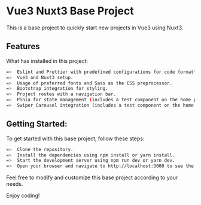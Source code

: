 # Vue3 Nuxt3 Base Project

This is a base project to quickly start new projects in Vue3 using Nuxt3.

## Features

What has installed in this project:

```bash
=>  Eslint and Prettier with predefined configurations for code formatting.
=>  Vue3 and Nuxt3 setup.
=>  Usage of preferred fonts and Sass as the CSS preprocessor.
=>  Bootstrap integration for styling.
=>  Project routes with a navigation bar.
=>  Pinia for state management (includes a test component on the home page)
=>  Swiper Carousel integration (includes a test component on the home page)
```

## Getting Started:

To get started with this base project, follow these steps:

```bash
=>  Clone the repository.
=>  Install the dependencies using npm install or yarn install.
=>  Start the development server using npm run dev or yarn dev.
=>  Open your browser and navigate to http://localhost:3000 to see the project running.
```

Feel free to modify and customize this base project according to your needs.

Enjoy coding!
